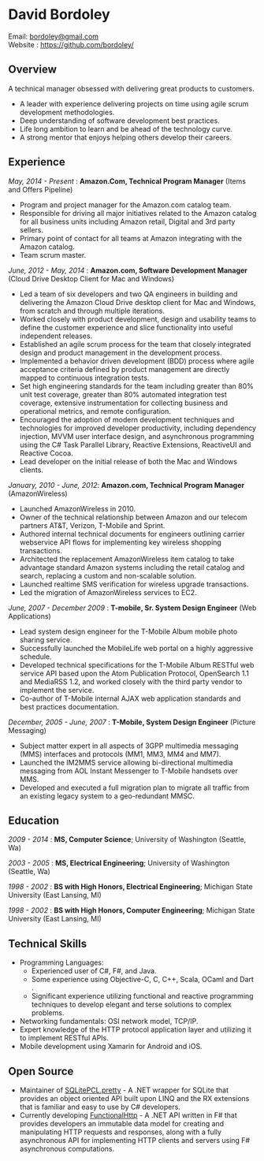 # David Bordoley 
Email: bordoley@gmail.com<br>
Website : https://github.com/bordoley/

## Overview
A technical manager obsessed with delivering great products to customers.

* A leader with experience delivering projects on time using agile scrum development methodologies.
* Deep understanding of software development best practices.
* Life long ambition to learn and be ahead of the technology curve.
* A strong mentor that enjoys helping others develop their careers.

## Experience
*May, 2014 - Present* : **Amazon.Com, Technical Program Manager** (Items and Offers Pipeline)

* Program and project manager for the Amazon.com catalog team.
* Responsible for driving all major initiatives related to the Amazon catalog for all business units including Amazon retail, Digital and 3rd party sellers.
* Primary point of contact for all teams at Amazon integrating with the Amazon catalog.
* Team scrum master.

*June, 2012 - May, 2014* : **Amazon.com, Software Development Manager** (Cloud Drive Desktop Client for Mac and Windows)

* Led a team of six developers and two QA engineers in building and delivering the Amazon Cloud Drive desktop client for Mac and Windows, from scratch and through multiple iterations.
* Worked closely with product development, design and usability teams to define the customer experience and slice functionality into useful independent releases.
* Established an agile scrum process for the team that closely integrated design and product management in the development process.
* Implemented a behavior driven development (BDD) process where agile acceptance criteria defined by product management are directly mapped to continuous integration tests.
* Set high engineering standards for the team including greater than 80% unit test coverage, greater than 80% automated integration test coverage, extensive instrumentation for collecting business and operational metrics, and remote configuration.
* Encouraged the adoption of modern development techniques and technologies for improved developer productivity, including dependency injection, MVVM user interface design, and asynchronous programming using the C# Task Parallel Library, Reactive Extensions, ReactiveUI and Reactive Cocoa.
* Lead developer on the initial release of both the Mac and Windows clients.

*January, 2010 - June, 2012*: **Amazon.com, Technical Program Manager** (AmazonWireless)

* Launched AmazonWireless in 2010.
* Owner of the technical relationship between Amazon and our telecom partners AT&T, Verizon, T-Mobile and Sprint.
* Authored internal technical documents for engineers outlining carrier webservice API flows for implementing key wireless shopping transactions.
* Architected the replacement AmazonWireless item catalog to take advantage standard Amazon systems including the retail catalog and search, replacing a custom and non-scalable solution.
* Launched realtime SMS verification for wireless upgrade transactions.
* Led the migration of AmazonWireless services to EC2.

*June, 2007 - December 2009* : **T-mobile, Sr. System Design Engineer** (Web Applications)

* Lead system design engineer for the T-Mobile Album mobile photo sharing service.
* Successfully launched the MobileLife web portal on a highly aggressive schedule.
* Developed technical specifications for the T-Mobile Album RESTful web service API based upon the Atom Publication Protocol, OpenSearch 1.1 and MediaRSS 1.2, and worked closely with the third party vendor to implement the service.
* Co-author of T-Mobile internal AJAX web application standards and best practices documentation.

*December, 2005 - June, 2007* : **T-Mobile, System Design Engineer** (Picture Messaging)

* Subject matter expert in all aspects of 3GPP multimedia messaging (MMS) interfaces and protocols (MM1, MM3, MM4 and MM7).
* Launched the IM2MMS service allowing bi-directional multimedia messaging from AOL Instant Messenger to T-Mobile handsets over MMS.
* Developed and executed a full migration plan to migrate all traffic from an existing legacy system to a geo-redundant MMSC.

## Education
*2009 - 2014* : **MS, Computer Science**; University of Washington (Seattle, Wa)

*2003 - 2005* : **MS, Electrical Engineering**; University of Washington (Seattle, Wa)

*1998 - 2002* : **BS with High Honors, Electrical Engineering**; Michigan State University (East Lansing, MI)

*1998 - 2002* : **BS with High Honors, Computer Engineering**; Michigan State University (East Lansing, MI)

## Technical Skills
* Programming Languages: 
  * Experienced user of C#, F#, and Java.
  * Some experience using Objective-C, C, C++, Scala, OCaml and Dart .
  * Significant experience utilizing functional and reactive programming techniques to develop elegant and terse solutions to complex problems.
* Networking fundamentals: OSI network model, TCP/IP.
* Expert knowledge of the HTTP protocol application layer and utilizing it to implement RESTful APIs.
* Mobile development using Xamarin for Android and iOS.

## Open Source
* Maintainer of [SQLitePCL.pretty](https://github.com/bordoley/SQLitePCL.pretty) - A .NET wrapper for SQLite that provides an object oriented API built upon LINQ and the RX extensions that is familiar and easy to use by C# developers.
* Currently developing [FunctionalHttp](https://github.com/bordoley/FunctionalHttp) - A .NET API written in F# that provides developers an immutable data model for creating and manipulating HTTP requests and responses, along with a fully asynchronous API for implementing HTTP clients and servers using F# asynchronous computations.
